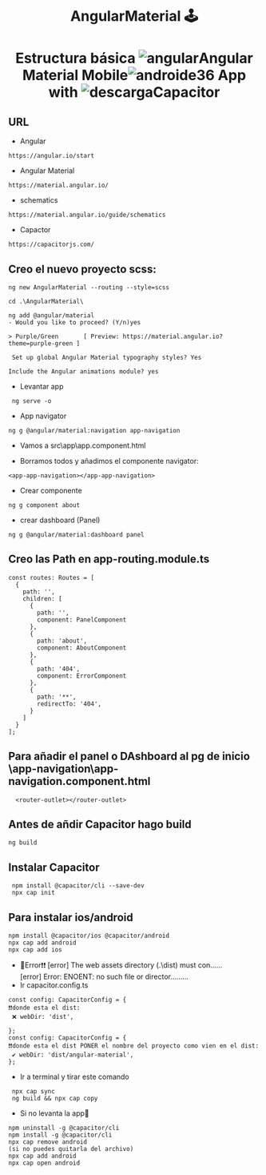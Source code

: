 # <p align="center">AngularMaterial 🕹 </p> 

# <p align="center"> Estructura básica  ![angular](https://user-images.githubusercontent.com/71487857/212993270-3cf1454e-f0d7-4164-bc01-20d5fe6469cd.png)Angular Material Mobile![androide36](https://user-images.githubusercontent.com/71487857/228891500-07e27fa3-edc3-4838-8c56-ba78673a3367.jpg) App with  ![descarga](https://user-images.githubusercontent.com/71487857/212993697-6234ef26-0e4a-40ce-bc8a-a9bfa858a74b.png)Capacitor</p>

## URL
* Angular
```
https://angular.io/start
```
* Angular Material
```
https://material.angular.io/
```
* schematics
```
https://material.angular.io/guide/schematics
```
* Capactor
```
https://capacitorjs.com/
```
## Creo el nuevo proyecto scss:
```
ng new AngularMaterial --routing --style=scss
```
```
cd .\AngularMaterial\
```
```
ng add @angular/material
- Would you like to proceed? (Y/n)yes
```
```
> Purple/Green       [ Preview: https://material.angular.io?theme=purple-green ]
```
```
 Set up global Angular Material typography styles? Yes
 ```
 ```
 Include the Angular animations module? yes
 ```
 * Levantar app
```
 ng serve -o
 ```
* App navigator
```
ng g @angular/material:navigation app-navigation
```
* Vamos a src\app\app.component.html
 - Borramos todos y añadimos el componente navigator:
 ```
 <app-app-navigation></app-app-navigation>
 ```
* Crear componente 
```
ng g component about
```
* crear dashboard (Panel)
```
ng g @angular/material:dashboard panel
```
## Creo las Path en app-routing.module.ts
```
const routes: Routes = [
  {
    path: '',
    children: [
      {
        path: '',
        component: PanelComponent
      },
      {
        path: 'about',
        component: AboutComponent
      },
      {
        path: '404',
        component: ErrorComponent
      },
      {
        path: '**',
        redirectTo: '404',
      }
    ]
  }
];
```
## Para añadir el panel o DAshboard al pg de inicio \app-navigation\app-navigation.component.html
```
  <router-outlet></router-outlet>
```
## Antes de añdir Capacitor hago build
```
ng build
```
## Instalar Capacitor
```
 npm install @capacitor/cli --save-dev
 npx cap init
```
## Para instalar ios/android
```
npm install @capacitor/ios @capacitor/android
npx cap add android
npx cap add ios
```
* 👀Error❗❗
[error] The web assets directory (.\dist) must con......<br>
[error] Error: ENOENT: no such file or director.........<br>
* Ir capacitor.config.ts
```
const config: CapacitorConfig = {
❗❗donde esta el dist:
 ❌ webDir: 'dist',
 
};
const config: CapacitorConfig = {
❗❗donde esta el dist PONER el nombre del proyecto como vien en el dist:
 ✔ webDir: 'dist/angular-material',
};

```
* Ir a terminal y tirar este comando
``` 
 npx cap sync
 ng build && npx cap copy
  ```
 * Si no levanta la app👀
  ```
  npm uninstall -g @capacitor/cli
  npm install -g @capacitor/cli
  npx cap remove android
 (si no puedes quitarla del archivo)
  npx cap add android
  npx cap open android
```

